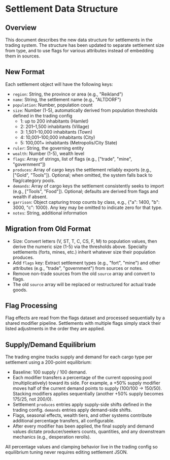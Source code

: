 # Settlement Data Structure

## Overview
This document describes the new data structure for settlements in the trading system. The structure has been updated to separate settlement size from type, and to use flags for various attributes instead of embedding them in sources.

## New Format
Each settlement object will have the following keys:

- `region`: String, the province or area (e.g., "Reikland")
- `name`: String, the settlement name (e.g., "ALTDORF")
- `population`: Number, population count
- `size`: Number (1-5), automatically derived from population thresholds defined in the trading config
  - 1: up to 200 inhabitants (Hamlet)
  - 2: 201–1,500 inhabitants (Village)
  - 3: 1,501–10,000 inhabitants (Town)
  - 4: 10,001–100,000 inhabitants (City)
  - 5: 100,001+ inhabitants (Metropolis/City State)
- `ruler`: String, the governing entity
- `wealth`: Number (1-5), wealth level
- `flags`: Array of strings, list of flags (e.g., ["trade", "mine", "government"])
- `produces`: Array of cargo keys the settlement reliably exports (e.g., ["Gold", "Tools"]). Optional; when omitted, the system falls back to flag/category pools.
- `demands`: Array of cargo keys the settlement consistently seeks to import (e.g., ["Tools", "Food"]). Optional; defaults are derived from flags and wealth if absent.
- `garrison`: Object capturing troop counts by class, e.g., {"a": 1400, "b": 3000, "c": 1000}. Any key may be omitted to indicate zero for that type.
- `notes`: String, additional information

## Migration from Old Format
- Size: Convert letters (V, ST, T, C, CS, F, M) to population values, then derive the numeric size (1-5) via the thresholds above. Specialty settlements (forts, mines, etc.) inherit whatever size their population produces.
- Add `flags` key: Extract settlement types (e.g., "fort", "mine") and other attributes (e.g., "trade", "government") from sources or notes.
- Remove non-trade sources from the old `source` array and convert to flags.
- The old `source` array will be replaced or restructured for actual trade goods.

## Flag Processing
Flag effects are read from the flags dataset and processed sequentially by a shared modifier pipeline. Settlements with multiple flags simply stack their listed adjustments in the order they are applied.

## Supply/Demand Equilibrium
The trading engine tracks supply and demand for each cargo type per settlement using a 200-point equilibrium:

- Baseline: 100 supply / 100 demand.
- Each modifier transfers a percentage of the current opposing pool (multiplicatively) toward its side. For example, a +50% supply modifier moves half of the current demand points to supply (100/100 → 150/50). Stacking modifiers applies sequentially (another +50% supply becomes 175/25, not 200/0).
- Settlement `produces` entries apply supply-side shifts defined in the trading config. `demands` entries apply demand-side shifts.
- Flags, seasonal effects, wealth tiers, and other systems contribute additional percentage transfers, all configurable.
- After every modifier has been applied, the final supply and demand values dictate producer/seekers counts, quantities, and any downstream mechanics (e.g., desperation rerolls).

All percentage values and clamping behavior live in the trading config so equilibrium tuning never requires editing settlement JSON.